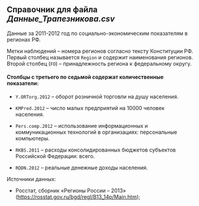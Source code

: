 
## Справочник для файла *Данные_Трапезникова.csv*

Данные за 2011-2012 год по социально-экономическим показателям в регионах РФ.   

Метки наблюдений – номера регионов согласно тексту Конституции РФ. Первый столбец называется `Region` и содержит наименования регионов. Второй столбец (`FO`) – принадлежность региона к федеральному округу.   

#### Столбцы с третьего по седьмой содержат количественные показатели:  

* `Y.ORTorg.2012` – оборот розничной торговли на душу населения.   

* `KMPred.2012` – число малых предприятий на 10000 человек населения.   

* `Pers.comp.2012` – использование информационных и коммуникационных технологий в организациях: персональные компьютеры.   

* `RKBS.2011` – расходы консолидированных бюджетов субъектов Российской Федерации: всего.   

* `RDDN.2012` – реальные денежные доходы населения.  



Источники данных:   

- Росстат, сборник «Регионы России – 2013» (<https://rosstat.gov.ru/bgd/regl/B13_14p/Main.htm>);   
